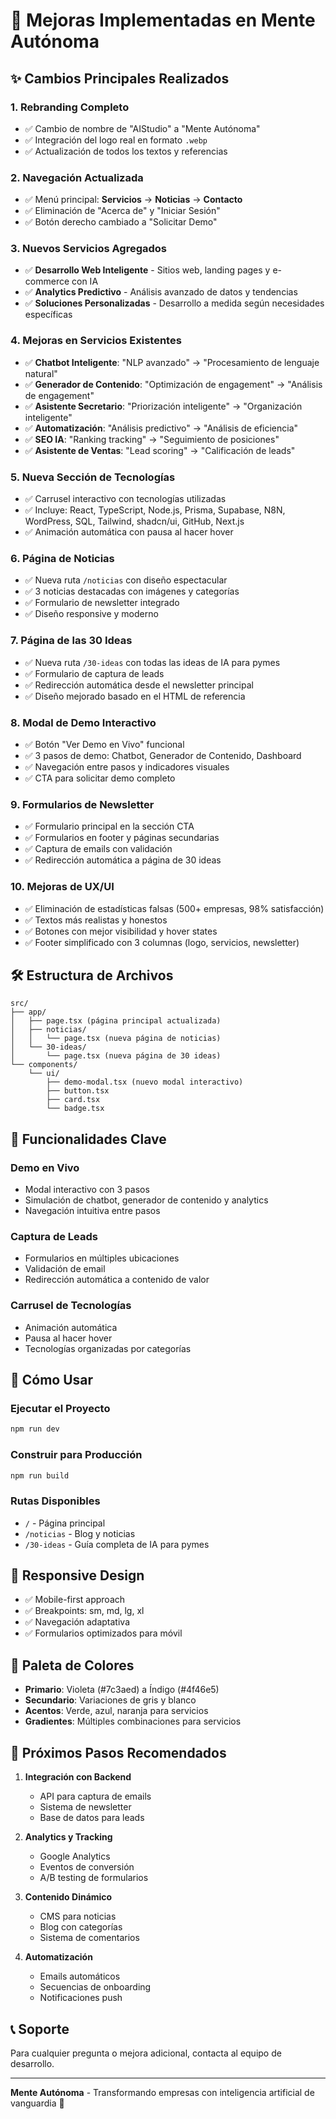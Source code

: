 # 🚀 Mejoras Implementadas en Mente Autónoma

## ✨ Cambios Principales Realizados

### 1. **Rebranding Completo**
- ✅ Cambio de nombre de "AIStudio" a "Mente Autónoma"
- ✅ Integración del logo real en formato `.webp`
- ✅ Actualización de todos los textos y referencias

### 2. **Navegación Actualizada**
- ✅ Menú principal: **Servicios** → **Noticias** → **Contacto**
- ✅ Eliminación de "Acerca de" y "Iniciar Sesión"
- ✅ Botón derecho cambiado a "Solicitar Demo"

### 3. **Nuevos Servicios Agregados**
- ✅ **Desarrollo Web Inteligente** - Sitios web, landing pages y e-commerce con IA
- ✅ **Analytics Predictivo** - Análisis avanzado de datos y tendencias
- ✅ **Soluciones Personalizadas** - Desarrollo a medida según necesidades específicas

### 4. **Mejoras en Servicios Existentes**
- ✅ **Chatbot Inteligente**: "NLP avanzado" → "Procesamiento de lenguaje natural"
- ✅ **Generador de Contenido**: "Optimización de engagement" → "Análisis de engagement"
- ✅ **Asistente Secretario**: "Priorización inteligente" → "Organización inteligente"
- ✅ **Automatización**: "Análisis predictivo" → "Análisis de eficiencia"
- ✅ **SEO IA**: "Ranking tracking" → "Seguimiento de posiciones"
- ✅ **Asistente de Ventas**: "Lead scoring" → "Calificación de leads"

### 5. **Nueva Sección de Tecnologías**
- ✅ Carrusel interactivo con tecnologías utilizadas
- ✅ Incluye: React, TypeScript, Node.js, Prisma, Supabase, N8N, WordPress, SQL, Tailwind, shadcn/ui, GitHub, Next.js
- ✅ Animación automática con pausa al hacer hover

### 6. **Página de Noticias**
- ✅ Nueva ruta `/noticias` con diseño espectacular
- ✅ 3 noticias destacadas con imágenes y categorías
- ✅ Formulario de newsletter integrado
- ✅ Diseño responsive y moderno

### 7. **Página de las 30 Ideas**
- ✅ Nueva ruta `/30-ideas` con todas las ideas de IA para pymes
- ✅ Formulario de captura de leads
- ✅ Redirección automática desde el newsletter principal
- ✅ Diseño mejorado basado en el HTML de referencia

### 8. **Modal de Demo Interactivo**
- ✅ Botón "Ver Demo en Vivo" funcional
- ✅ 3 pasos de demo: Chatbot, Generador de Contenido, Dashboard
- ✅ Navegación entre pasos y indicadores visuales
- ✅ CTA para solicitar demo completo

### 9. **Formularios de Newsletter**
- ✅ Formulario principal en la sección CTA
- ✅ Formularios en footer y páginas secundarias
- ✅ Captura de emails con validación
- ✅ Redirección automática a página de 30 ideas

### 10. **Mejoras de UX/UI**
- ✅ Eliminación de estadísticas falsas (500+ empresas, 98% satisfacción)
- ✅ Textos más realistas y honestos
- ✅ Botones con mejor visibilidad y hover states
- ✅ Footer simplificado con 3 columnas (logo, servicios, newsletter)

## 🛠️ Estructura de Archivos

```
src/
├── app/
│   ├── page.tsx (página principal actualizada)
│   ├── noticias/
│   │   └── page.tsx (nueva página de noticias)
│   └── 30-ideas/
│       └── page.tsx (nueva página de 30 ideas)
└── components/
    └── ui/
        ├── demo-modal.tsx (nuevo modal interactivo)
        ├── button.tsx
        ├── card.tsx
        └── badge.tsx
```

## 🎯 Funcionalidades Clave

### **Demo en Vivo**
- Modal interactivo con 3 pasos
- Simulación de chatbot, generador de contenido y analytics
- Navegación intuitiva entre pasos

### **Captura de Leads**
- Formularios en múltiples ubicaciones
- Validación de email
- Redirección automática a contenido de valor

### **Carrusel de Tecnologías**
- Animación automática
- Pausa al hacer hover
- Tecnologías organizadas por categorías

## 🚀 Cómo Usar

### **Ejecutar el Proyecto**
```bash
npm run dev
```

### **Construir para Producción**
```bash
npm run build
```

### **Rutas Disponibles**
- `/` - Página principal
- `/noticias` - Blog y noticias
- `/30-ideas` - Guía completa de IA para pymes

## 📱 Responsive Design
- ✅ Mobile-first approach
- ✅ Breakpoints: sm, md, lg, xl
- ✅ Navegación adaptativa
- ✅ Formularios optimizados para móvil

## 🎨 Paleta de Colores
- **Primario**: Violeta (#7c3aed) a Índigo (#4f46e5)
- **Secundario**: Variaciones de gris y blanco
- **Acentos**: Verde, azul, naranja para servicios
- **Gradientes**: Múltiples combinaciones para servicios

## 🔮 Próximos Pasos Recomendados

1. **Integración con Backend**
   - API para captura de emails
   - Sistema de newsletter
   - Base de datos para leads

2. **Analytics y Tracking**
   - Google Analytics
   - Eventos de conversión
   - A/B testing de formularios

3. **Contenido Dinámico**
   - CMS para noticias
   - Blog con categorías
   - Sistema de comentarios

4. **Automatización**
   - Emails automáticos
   - Secuencias de onboarding
   - Notificaciones push

## 📞 Soporte

Para cualquier pregunta o mejora adicional, contacta al equipo de desarrollo.

---

**Mente Autónoma** - Transformando empresas con inteligencia artificial de vanguardia 🚀


